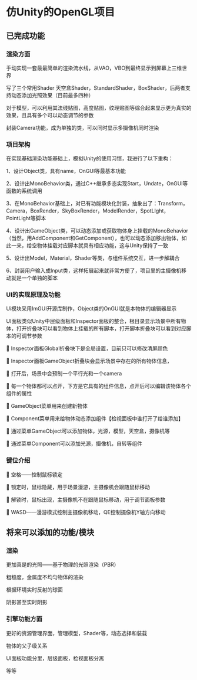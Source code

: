 # 仿Unity的OpenGL项目


## 已完成功能

### 渲染方面

手动实现一套最最简单的渲染流水线，从VAO，VBO到最终显示到屏幕上三维世界

写了三个常用Shader 天空盒Shader，StandardShader，BoxShader，后两者支持动态添加光照效果（目前最多四种）

对于模型，可以利用其法线贴图，高度贴图，纹理贴图等综合起来显示更为真实的效果，且具有多个可以动态调节的参数

封装Camera功能，成为单独的类，可以同时显示多摄像机同时渲染


### 项目架构

在实现基础渲染功能基础上，模拟Unity的使用习惯，我进行了以下重构：

1、设计Object类，具有name，OnGUI等最基本功能

2、设计出MonoBehavior类，通过C++继承多态实现Start，Undate，OnGUI等函数的系统调用

3、在MonoBehavior基础上，对已有功能模块化封装，抽象出了：Transform，Camera，BoxRender，SkyBoxRender，ModelRender，SpotLIght，PointLight等脚本

4、设计出GameObject类，可以动态添加或获取物体身上挂载的MonoBehavior（当然，用AddComponent<T>和GetComponent<T>），也可以动态添加移出物体，如此一来，给空物体挂载对应脚本就具有相应功能，这与Unity保持了一致

5、设计出Model，Material，Shader等类，与组件系统交互，进一步解耦合

6、封装用户输入成Input类，这样拓展起来就非常方便了，项目里的主摄像机移动就是一个单独的脚本


### UI的实现原理及功能

Ui模块采用ImGUI开源库制作，Object类的OnGUI就是本物体的编辑器显示

UI面板类似Unity中层级面板和Inspector面板的整合，根目录显示场景中所有物体，打开折叠块可以看到物体上挂载的所有脚本，打开脚本折叠块可以看到对应脚本的可调节参数

	Inspector面板Global折叠块下是全局设置，目前只可以修改清屏颜色

	Inspector面板GameObject折叠块会显示场景中存在的所有物体信息，

	打开后，场景中会预制一个平行光和一个camera

	每一个物体都可以点开，下方是它具有的组件信息，点开后可以编辑该物体各个组件的属性

	GameObject菜单用来创建新物体

	Component菜单用来给物体动态添加组件【检视面板中谁打开了给谁添加】

	通过菜单GameObject可以添加物体，光源，模型，天空盒，摄像机等 

	通过菜单Component可以添加光源，摄像机，自转等组件
 

### 键位介绍

	空格——控制鼠标锁定

	锁定时，鼠标隐藏，用于场景漫游，主摄像机会跟随鼠标移动

	解锁时，鼠标出现，主摄像机不在跟随鼠标移动，用于调节面板参数

	WASD——漫游模式控制主摄像机移动，QE控制摄像机Y轴方向移动

## 将来可以添加的功能/模块

### 渲染

更加真是的光照——基于物理的光照渲染（PBR）

粗糙度，金属度不均匀物体的渲染

根据环境实时反射的球面

阴影甚至实时阴影

### 引擎功能方面

更好的资源管理界面，管理模型，Shader等，动态选择和装载

物体的父子级关系

UI面板功能分里，层级面板，检视面板分离

等等


